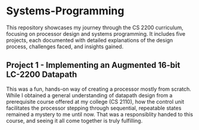 # Systems-Programming
This repository showcases my journey through the CS 2200 curriculum, focusing on processor design and systems programming. It includes five projects, each documented with detailed explanations of the design process, challenges faced, and insights gained.

## Project 1 - Implementing an Augmented 16-bit LC-2200 Datapath
This was a fun, hands-on way of creating a processor mostly from scratch. While I obtained a general understanding of datapath design from a prerequisite course offered at my college (CS 2110), how the control unit facilitates the processor stepping through sequential, repeatable states remained a mystery to me until now. That was a responsiblity handed to this course, and seeing it all come together is truly fulfilling. 


